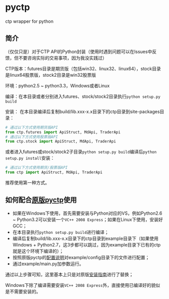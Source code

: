 pyctp
=====

ctp wrapper for python

简介
-----
（仅仅只是）对于CTP API的Python封装（使用时遇到问题可以在Issues中反馈，但不要咨询实际的交易事项，因为我没实践过）

CTP版本：futures目录是期货版（包括win32、linux32、linux64），stock目录是linux64股票版，stock2目录是win32股票版

环境：python2.5 ~ python3.3，Windows或者Linux

编译：在本目录或者分别进入futures、stock/stock2目录执行`python setup.py build`

安装：
在本目录编译后复制build/lib.xxx-x.x目录下的ctp目录到site-packages目录：
```python
# 通过以下方式使用期货版API
from ctp.futures import ApiStruct, MdApi, TraderApi
# 通过以下方式使用股票版API
from ctp.stock import ApiStruct, MdApi, TraderApi
```
或者进入futures或stock/stock2子目录`python setup.py build`编译后`python setup.py install`安装：
```python
# 通过以下方式使用期货/股票版API
from ctp import ApiStruct, MdApi, TraderApi
```
推荐使用第一种方式。

如何配合[原版pyctp](https://code.google.com/p/pyctp/)使用
-----
- 如果在Windows下使用，首先需要安装与Python对应的VS，例如Python2.6 ~ Python3.2可以安装一个`VC++ 2008 Express`；如果在Linux下使用，安装好GCC；
- 在本目录执行`python setup.py build`进行编译；
- 编译后复制build/lib.xxx-x.x目录下的ctp目录到example目录下（如果使用Windows + Python2.7，这3步都可以跳过，因为example目录下已有的ctp就是这个环境下编译的）；
- 按照原版pyctp的[配置说明](https://code.google.com/p/pyctp/wiki/pyctpConfiguration)对example/config目录下的文件进行配置；
- 通过example/main.py加参数运行。

通过以上步骤可知，这里基本上只是对原版[安装指南](https://code.google.com/p/pyctp/wiki/pyctpInstallationGuide)进行了替换；

Windows下除了编译需要安装`VC++ 2008 Express`外，直接使用已编译好的貌似是不需要安装的。

